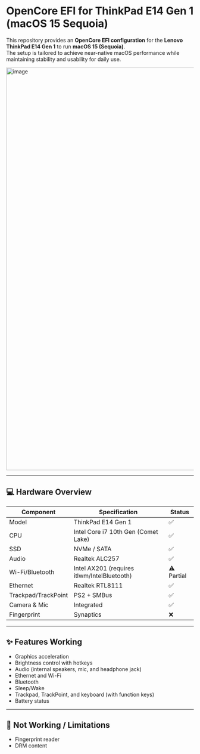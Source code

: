 # OpenCore EFI for ThinkPad E14 Gen 1 (macOS 15 Sequoia)

This repository provides an **OpenCore EFI configuration** for the **Lenovo ThinkPad E14 Gen 1** to run **macOS 15 (Sequoia)**.  
The setup is tailored to achieve near-native macOS performance while maintaining stability and usability for daily use.


<img width="1920" height="1080" alt="image" src="https://github.com/user-attachments/assets/64e1b8d6-79f8-4d54-8c8a-b61397a136c0" />

---

## 💻 Hardware Overview

| Component        | Specification                      | Status |
|------------------|------------------------------------|--------|
| Model            | ThinkPad E14 Gen 1                 | ✅     |
| CPU              | Intel Core i7 10th Gen (Comet Lake) | ✅     |
| SSD              | NVMe / SATA                        | ✅     |
| Audio            | Realtek ALC257                     | ✅     |
| Wi-Fi/Bluetooth  | Intel AX201 (requires itlwm/IntelBluetooth) | ⚠️ Partial |
| Ethernet         | Realtek RTL8111                    | ✅     |
| Trackpad/TrackPoint | PS2 + SMBus                      | ✅     |
| Camera & Mic     | Integrated                         | ✅     |
| Fingerprint      | Synaptics                          | ❌     |

---

## ✨ Features Working
- Graphics acceleration
- Brightness control with hotkeys  
- Audio (internal speakers, mic, and headphone jack)  
- Ethernet and Wi-Fi
- Bluetooth
- Sleep/Wake  
- Trackpad, TrackPoint, and keyboard (with function keys)  
- Battery status  

---

## 🚫 Not Working / Limitations
- Fingerprint reader   
- DRM content

